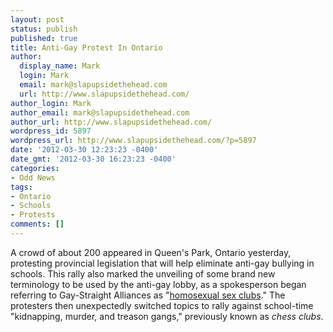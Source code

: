 ```yaml
---
layout: post
status: publish
published: true
title: Anti-Gay Protest In Ontario
author:
  display_name: Mark
  login: Mark
  email: mark@slapupsidethehead.com
  url: http://www.slapupsidethehead.com/
author_login: Mark
author_email: mark@slapupsidethehead.com
author_url: http://www.slapupsidethehead.com/
wordpress_id: 5897
wordpress_url: http://www.slapupsidethehead.com/?p=5897
date: '2012-03-30 12:23:23 -0400'
date_gmt: '2012-03-30 16:23:23 -0400'
categories:
- Odd News
tags:
- Ontario
- Schools
- Protests
comments: []
---
```

A crowd of about 200 appeared in Queen's Park, Ontario yesterday, protesting provincial legislation that will help eliminate anti-gay bullying in schools. This rally also marked the unveiling of some brand new terminology to be used by the anti-gay lobby, as a spokesperson began referring to Gay-Straight Alliances as "[homosexual sex clubs](http://www.xtra.ca/public/National/Two_antibullying_bills_spark_protests_at_Queens_Park-11766.aspx)." The protesters then unexpectedly switched topics to rally against school-time "kidnapping, murder, and treason gangs," previously known as _chess clubs_.

